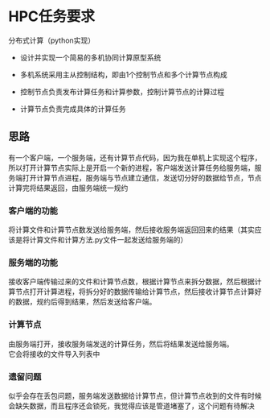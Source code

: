 # HPC任务要求
分布式计算（python实现）
* 设计并实现一个简易的多机协同计算原型系统  

* 多机系统采用主从控制结构，即由1个控制节点和多个计算节点构成  

* 控制节点负责发布计算任务和计算参数，控制计算节点的计算过程  

* 计算节点负责完成具体的计算任务  

## 思路
有一个客户端，一个服务端，还有计算节点代码，因为我在单机上实现这个程序，所以打开计算节点实际上是开启一个新的进程，客户端发送计算任务给服务端，服务端打开计算节点进程，服务端与节点建立通信，发送切分好的数据给节点，节点计算完将结果返回，由服务端统一规约

### 客户端的功能
将计算文件和计算节点数发送给服务端，然后接收服务端返回回来的结果（其实应该是将计算文件和计算方法.py文件一起发送给服务端的）

### 服务端的功能
接收客户端传输过来的文件和计算节点数，根据计算节点来拆分数据，然后根据计算节点打开计算进程，将拆分好的数据传输给计算节点，然后接收计算节点计算好的数据，规约后得到结果，然后发送给客户端。

### 计算节点
由服务端打开，接收服务端发送的计算任务，然后将结果发送给服务端。  
它会将接收的文件导入列表中

### 遗留问题
似乎会存在丢包问题，服务端发送数据给计算节点，但计算节点收到的文件有时候会缺失数据，而且程序还会锁死，我觉得应该是管道堵塞了，这个问题有待解决
